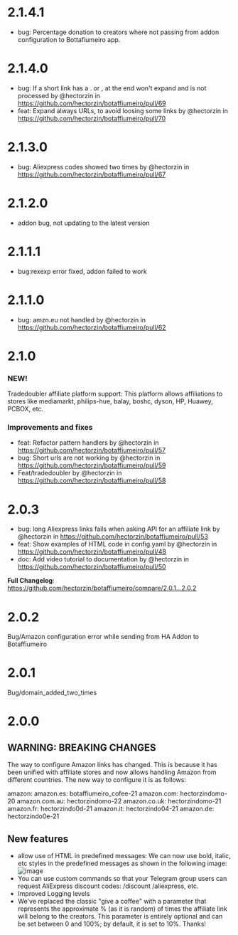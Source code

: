 # 2.1.4.1
* bug: Percentage donation to creators where not passing from addon configuration to Bottafiumeiro app.

# 2.1.4.0
* bug: If a short link has a . or , at the end won't expand and is not processed by @hectorzin in https://github.com/hectorzin/botaffiumeiro/pull/69
* feat: Expand always URLs, to avoid loosing some links by @hectorzin in https://github.com/hectorzin/botaffiumeiro/pull/70

# 2.1.3.0
* bug: Aliexpress codes showed two times by @hectorzin in https://github.com/hectorzin/botaffiumeiro/pull/67

# 2.1.2.0
* addon bug, not updating to the latest version

# 2.1.1.1
* bug:rexexp error fixed, addon failed to work

# 2.1.1.0
* bug: amzn.eu not handled by @hectorzin in https://github.com/hectorzin/botaffiumeiro/pull/62

# 2.1.0
### NEW!
Tradedoubler affiliate platform support: This platform allows affiliations to stores like mediamarkt, philips-hue, balay, boshc, dyson, HP, Huawey, PCBOX, etc.

### Improvements and fixes
* feat: Refactor pattern handlers by @hectorzin in https://github.com/hectorzin/botaffiumeiro/pull/57
* bug: Short urls are not working by @hectorzin in https://github.com/hectorzin/botaffiumeiro/pull/59
* Feat/tradedoubler by @hectorzin in https://github.com/hectorzin/botaffiumeiro/pull/58

# 2.0.3
* bug: long Aliexpress links fails when asking API for an affiliate link by @hectorzin in https://github.com/hectorzin/botaffiumeiro/pull/53
* feat: Show examples of HTML code in config.yaml by @hectorzin in https://github.com/hectorzin/botaffiumeiro/pull/48
* doc: Add video tutorial to documentation by @hectorzin in https://github.com/hectorzin/botaffiumeiro/pull/50

**Full Changelog**: https://github.com/hectorzin/botaffiumeiro/compare/2.0.1...2.0.2
# 2.0.2
Bug/Amazon configuration error while sending from HA Addon to Botaffiumeiro

# 2.0.1
Bug/domain_added_two_times

# 2.0.0

## WARNING: BREAKING CHANGES
The way to configure Amazon links has changed.
This is because it has been unified with affiliate stores and now allows handling Amazon from different countries.
The new way to configure it is as follows:

amazon:
  amazon.es: botaffiumeiro_cofee-21
  amazon.com: hectorzindomo-20
  amazon.com.au: hectorzindomo-22
  amazon.co.uk: hectorzindomo-21
  amazon.fr: hectorzindo0d-21
  amazon.it: hectorzindo04-21
  amazon.de: hectorzindo0e-21

## New features
- allow use of HTML in predefined messages: We can now use bold, italic, etc styles in the predefined messages as shown in the following image:
![image](https://github.com/user-attachments/assets/39fb1059-5e34-4c1e-b988-1ba6aebb51f8)
- You can use custom commands so that your Telegram group users can request AliExpress discount codes: /discount /aliexpress, etc.
- Improved Logging levels
- We've replaced the classic "give a coffee" with a parameter that represents the approximate % (as it is random) of times the affiliate link will belong to the creators. This parameter is entirely optional and can be set between 0 and 100%; by default, it is set to 10%. Thanks!



